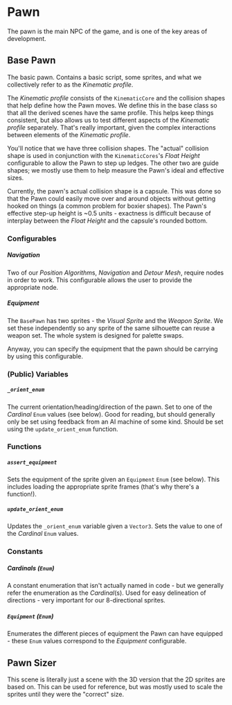 # Pawn
The pawn is the main NPC of the game, and is one of the key areas of development.

## Base Pawn
The basic pawn. Contains a basic script, some sprites, and what we collectively refer to as the *Kinematic profile*.

The *Kinematic profile* consists of the `KinematicCore` and the collision shapes that help define how the Pawn moves. We define this in the base class so that all the derived scenes have the same profile. This helps keep things consistent, but also allows us to test different aspects of the *Kinematic profile* separately. That's really important, given the complex interactions between elements of the *Kinematic profile*.

You'll notice that we have three collision shapes. The "actual" collision shape is used in conjunction with the `KinematicCores`'s *Float Height* configurable to allow the Pawn to step up ledges. The other two are guide shapes; we mostly use them to help measure the Pawn's ideal and effective sizes.

Currently, the pawn's actual collision shape is a capsule. This was done so that the Pawn could easily move over and around objects without getting hooked on things (a common problem for boxier shapes). The Pawn's effective step-up height is ~0.5 units - exactness is difficult because of interplay between the *Float Height* and the capsule's rounded bottom.


### Configurables

##### Navigation
Two of our *Position Algorithm*s, *Navigation* and *Detour Mesh*, require nodes in order to work. This configurable allows the user to provide the appropriate node.

##### Equipment
The `BasePawn` has two sprites - the *Visual Sprite* and the *Weapon Sprite*. We set these independently so any sprite of the same silhouette can reuse a weapon set. The whole system is designed for palette swaps.

Anyway, you can specify the equipment that the pawn should be carrying by using this configurable.

### (Public) Variables
##### `_orient_enum`
The current orientation/heading/direction of the pawn. Set to one of the *Cardinal* `Enum` values (see below). Good for reading, but should generally only be set using feedback from an AI machine of some kind. Should be set using the `update_orient_enum` function.

### Functions

##### `assert_equipment`
Sets the equipment of the sprite given an `Equipment` `Enum` (see below). This includes loading the appropriate sprite frames (that's why there's a function!).

##### `update_orient_enum`
Updates the `_orient_enum` variable given a `Vector3`. Sets the value to one of the *Cardinal* `Enum` values.

### Constants

##### Cardinals (`Enum`)
A constant enumeration that isn't actually named in code - but we generally refer the enumeration as the *Cardinal*(s). Used for easy delineation of directions - very important for our 8-directional sprites.

##### `Equipment` (`Enum`)
Enumerates the different pieces of equipment the Pawn can have equipped - these `Enum` values correspond to the *Equipment* configurable.


## Pawn Sizer
This scene is literally just a scene with the 3D version that the 2D sprites are based on. This can be used for reference, but was mostly used to scale the sprites until they were the "correct" size.
